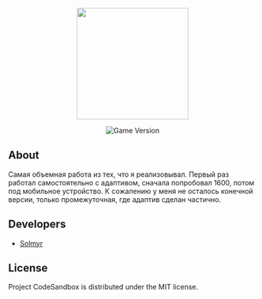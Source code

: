 <p align="center">
      <img src="https://i.ibb.co/tZRnKWh/Logo.png" width="226">
</p>

<p align="center">
   <img src="https://img.shields.io/badge/Version-1.0-blue" alt="Game Version">
</p>

## About

Самая объемная работа из тех, что я реализовывал. Первый раз работал самостоятельно с адаптивом, сначала попробовал 1600, потом под мобильное устройство. К сожалению у меня не осталось конечной версии, только промежуточная, где адаптив сделан частично.

## Developers

- [Solmyr](https://github.com/SoImyr)

## License
Project CodeSandbox is distributed under the MIT license.
